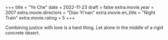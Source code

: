 +++
title = "Ye Che"
date = 2022-11-23
draft = false
extra.movie.year = 2007
extra.movie.directors = "Diao Yi'nan"
extra.movie.en_title = "Night Train"
extra.movie.rating = 5
+++

Combining justice with love is a hard thing. Let alone in the middle of a rigid concrete desert.<!-- more -->
